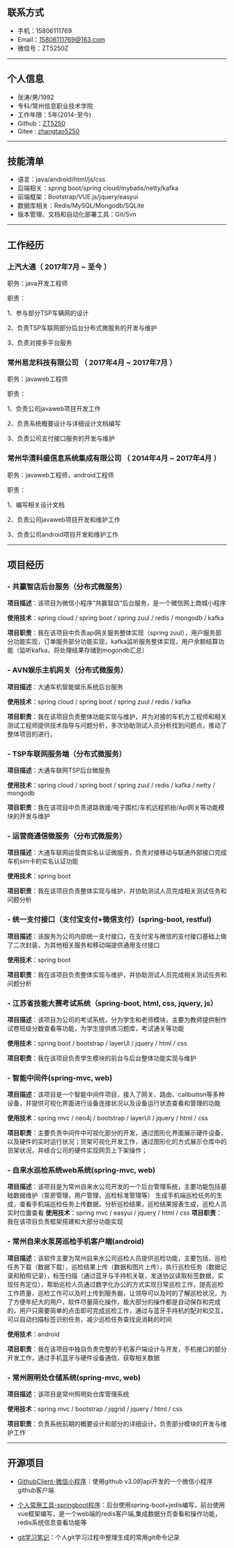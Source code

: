 ## 联系方式

- 手机：15806111769
- Email：15806111769@163.com
- 微信号：ZT5250Z

---

## 个人信息

 - 张涛/男/1992 
 - 专科/常州信息职业技术学院 
 - 工作年限：5年(2014-至今)
 - Github：[ZT5250](https://github.com/ZT5250)
 - Gitee : [zhangtao5250](https://gitee.com/zhangtao5250)
 
---

## 技能清单

- 语言：java/android/html/js/css
- 后端相关：spring boot/spring cloud/mybatis/netty/kafka
- 前端框架：Bootstrap/VUE.js/jquery/easyui
- 数据库相关：Redis/MySQL/Mongodb/SQLite
- 版本管理、文档和自动化部署工具：Git/Svn


---

## 工作经历

### 上汽大通（ 2017年7月 ~ 至今 ）

职务：java开发工程师

职责：

1、参与部分TSP车辆网的设计

2、负责TSP车联网部分后台分布式微服务的开发与维护

3、负责对接多平台服务
  
### 常州易龙科技有限公司 （ 2017年4月 ~ 2017年7月 ）

职务：javaweb工程师

职责：

1、负责公司javaweb项目开发工作

2、负责系统概要设计与详细设计文档编写

3、负责公司支付接口服务的开发与维护



### 常州华清科盛信息系统集成有限公司 （ 2014年4月 ~ 2017年4月 ）
职务：javaweb工程师，android工程师

职责：

1、编写相关设计文档

2、负责公司javaweb项目开发和维护工作

3、负责公司android项目开发和维护工作


---

## 项目经历

### - 共赢智店后台服务（分布式微服务）

**项目描述**：该项目为微信小程序“共赢智店”后台服务，是一个微信网上商城小程序

**使用技术**：spring cloud / spring boot / spring zuul / redis / mongodb / kafka

**项目职责**：我在该项目中负责api网关服务整体实现（spring zuul），用户服务部分功能实现，订单服务部分功能实现，kafka监听服务整体实现，用户余额结算功能（监听kafka，将处理结果存储到mogondb汇总）

### - AVN娱乐主机网关（分布式微服务）

**项目描述**：大通车机智能娱乐系统后台服务

**使用技术**：spring cloud / spring boot / spring zuul / redis / kafka

**项目职责**：我在该项目负责整体功能实现与维护，并为对接的车机方工程师和相关测试工程师提供技术指导与问题分析，多次协助测试人员分析找到问题点，推动了整体项目的进行。


### - TSP车联网服务端（分布式微服务）

**项目描述**：大通车联网TSP后台微服务

**使用技术**：spring cloud / spring boot / spring zuul / redis / kafka / netty / mongodb

**项目职责**：我在该项目中负责道路救援/电子围栏/车机远程抓拍/Api网关等功能模块的开发与维护


### - 运营商通信微服务（分布式微服务）

**项目描述**：大通车联网运营商实名认证微服务，负责对接移动与联通外部接口完成车机sim卡的实名认证功能

**使用技术**：spring boot

**项目职责**：我在该项目负责整体实现与维护，并协助测试人员完成相关测试任务和问题分析

### - 统一支付接口（支付宝支付+微信支付）(spring-boot, restful)

**项目描述**：该服务为公司内部统一支付接口，在支付宝与微信的支付接口基础上做了二次封装，为其他相关服务和移动端提供通用支付接口

**使用技术**：spring boot

**项目职责**：我在该项目负责整体实现与维护，并协助测试人员完成相关测试任务和问题分析


### - 江苏省技能大赛考试系统（spring-boot, html, css, jquery, js）

**项目描述**：该项目为公司的考试系统，分为学生和老师模块，主要为教师提供制作试卷班级分数查看等功能，为学生提供练习题库，考试通关等功能

**使用技术**：spring boot / bootstrap / layerUI / jquery / html / css

**项目职责**：我在该项目负责学生模块的前台与后台整体功能实现与维护

### - 智能中间件(spring-mvc, web)

**项目描述**：该项目是一个智能中间件项目，接入了网关、路由、callbutton等多种设备，并提供可视化界面进行设备连接状况以及设备运行状态查看和管理的功能

**使用技术**：spring mvc / neo4j / bootstrap / layerUI / jquery / html / css 

**项目职责**：主要负责中间件中可视化部分的开发，通过图形化界面展示硬件设备，以及硬件的实时运行状况；货架可视化开发工作，通过图形化的方式展示仓库中的货架状况，并结合公司的硬件实现网页上下架操作；


### - 自来水巡检系统web系统(spring-mvc, web)

**项目描述**：该项目是为常州自来水公司开发的一个后台管理系统，主要功能包括基础数据维护（泵房管理，用户管理，巡检标准管理等） 生成手机端巡检任务的生成，查看手机端巡检任务上传数据，分析巡检结果，巡检结果报表生成，巡检人员实时位置查看
**使用技术**：spring mvc / easyui / jquery / html / css
**项目职责**：我在该项目负责框架搭建和大部分功能实现


### - 常州自来水泵房巡检手机客户端(android)

**项目描述**：该软件主要为常州自来水公司巡检人员提供巡检功能，主要包括，巡检任务下载（数据下载），巡检结果上传（数据和图片上传），执行巡检任务（数据记录和拍照记录），标签扫描（通过蓝牙与手持机关联，发送协议读取标签数据，实现任务定位），帮助巡检人员通过数字化办公的方式实现日常巡检工作，提高巡检工作质量，巡检工作可以及时上传到服务器，让领导可以及时的了解巡检状况，为了方便年纪大的用户，软件尽量简化操作，极大部分的操作都是自动保存和完成的，用户只需要简单的点击即可完成巡检工作，通过与蓝牙手持机的配对和交互，可以自动扫描标签识别任务，减少巡检任务查找说消耗的时间

**使用技术**：android

**项目职责**：我在该项目中独自负责完整的手机客户端设计与开发，手机接口的部分开发工作，通过手机蓝牙与硬件设备通信，获取相关数据

 

### - 常州照明处仓储系统(spring-mvc, web)

**项目描述**：该项目是常州照明处仓库管理系统

**使用技术**：spring mvc / bootstrap / jqgrid / jquery / html / css

**项目职责**：负责系统前期的概要设计和部分的详细设计，负责部分模块的开发与维护工作

---

## 开源项目

  - [GithubClient-微信小程序](https://github.com/ZT5250/GitHubClient)：使用github v3.0的api开发的一个微信小程序github客户端

  - [个人常用工具-springboot程序](https://gitee.com/zhangtao5250/personal-common-utils)：后台使用spring-boot+jedis编写，前台使用vue框架编写，是一个web端的redis客户端,集成数据分页查看和操作功能，redis系统信息查看功能等
  - [git学习笔记](https://github.com/ZT5250/gitLearning)：个人git学习过程中整理生成的常用git命令记录
